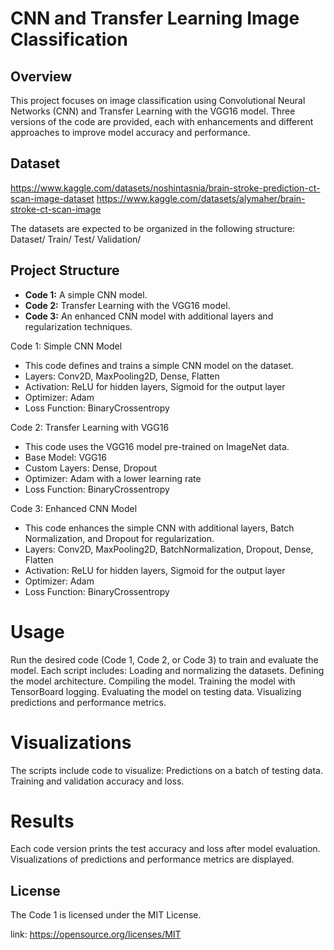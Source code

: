 # CNN and Transfer Learning Image Classification

## Overview
This project focuses on image classification using Convolutional Neural Networks (CNN) and Transfer Learning with the VGG16 model. Three versions of the code are provided, each with enhancements and different approaches to improve model accuracy and performance.

## Dataset
https://www.kaggle.com/datasets/noshintasnia/brain-stroke-prediction-ct-scan-image-dataset
https://www.kaggle.com/datasets/alymaher/brain-stroke-ct-scan-image

The datasets are expected to be organized in the following structure:
Dataset/
    Train/
    Test/
    Validation/


## Project Structure
- **Code 1:** A simple CNN model.
- **Code 2:** Transfer Learning with the VGG16 model.
- **Code 3:** An enhanced CNN model with additional layers and regularization techniques.


Code 1: Simple CNN Model
- This code defines and trains a simple CNN model on the dataset.
- Layers: Conv2D, MaxPooling2D, Dense, Flatten
- Activation: ReLU for hidden layers, Sigmoid for the output layer
- Optimizer: Adam
- Loss Function: BinaryCrossentropy

Code 2: Transfer Learning with VGG16
- This code uses the VGG16 model pre-trained on ImageNet data.
- Base Model: VGG16
- Custom Layers: Dense, Dropout
- Optimizer: Adam with a lower learning rate
- Loss Function: BinaryCrossentropy

Code 3: Enhanced CNN Model
- This code enhances the simple CNN with additional layers, Batch Normalization, and Dropout for regularization.
- Layers: Conv2D, MaxPooling2D, BatchNormalization, Dropout, Dense, Flatten
- Activation: ReLU for hidden layers, Sigmoid for the output layer
- Optimizer: Adam
- Loss Function: BinaryCrossentropy

# Usage
Run the desired code (Code 1, Code 2, or Code 3) to train and evaluate the model. Each script includes:
Loading and normalizing the datasets.
Defining the model architecture.
Compiling the model.
Training the model with TensorBoard logging.
Evaluating the model on testing data.
Visualizing predictions and performance metrics.

# Visualizations
The scripts include code to visualize:
Predictions on a batch of testing data.
Training and validation accuracy and loss.

# Results
Each code version prints the test accuracy and loss after model evaluation. Visualizations of predictions and performance metrics are displayed.

## License

The Code 1 is licensed under the MIT License. 

link: https://opensource.org/licenses/MIT

